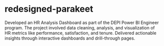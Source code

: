 # redesigned-parakeet
Developed an HR Analysis Dashboard as part of the DEPI Power BI Engineer program. The project involved data cleaning, analysis, and visualization of HR metrics like performance, satisfaction, and tenure. Delivered actionable insights through interactive dashboards and drill-through pages.

